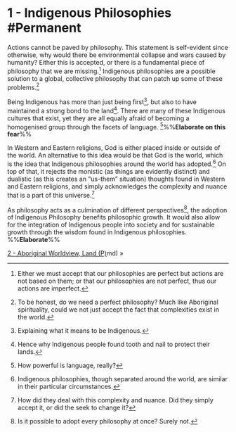 # 1 - Indigenous Philosophies #Permanent 
Actions cannot be paved by philosophy. This statement is self-evident since otherwise, why would there be environmental collapse and wars caused by humanity? Either this is accepted, or there is a fundamental piece of philosophy that we are missing.[^1] Indigenous philosophies are a possible solution to a global, collective philosophy that can patch up some of these problems.[^2]

 Being Indigenous has more than just being first[^3], but also to have maintained a strong bond to the land[^4]. There are many of these Indigenous cultures that exist, yet they are all equally afraid of becoming a homogenised group through the facets of language. [^5]%%**Elaborate on this fear**%%

In Western and Eastern religions, God is either placed inside or outside of the world. An alternative to this idea would be that God is the world, which is the idea that Indigenous philosophies around the world has adopted.[^6] On top of that, it rejects the monistic (as things are evidently distinct) and dualistic (as this creates an “us-them” situation) thoughts found in Western and Eastern religions, and simply acknowledges the complexity and nuance that is a part of this universe.[^7]

As philosophy acts as a culmination of different perspectives[^8], the adoption of Indigenous Philosophy benefits philosophic growth. It would also allow for the integration of Indigenous people into society and for sustainable growth through the wisdom found in Indigenous philosophies. %%**Elaborate**%%

[2 - Aboriginal Worldview, Land (P)](2%20-%20Aboriginal%20Worldview,%20Land%20(P).md)md) »

[^1]: Either we must accept that our philosophies are perfect but actions are not based on them; or that our philosophies are not perfect, thus our actions are imperfect.
[^2]: To be honest, do we need a perfect philosophy? Much like Aboriginal spirituality, could we not just accept the fact that complexities exist in the world.
[^3]: Explaining what it means to be Indigenous.
[^4]: Hence why Indigenous people found tooth and nail to protect their lands.
[^5]: How powerful is language, really?
[^6]: Indigenous philosophies, though separated around the world, are similar in their particular circumstances.
[^7]: How did they deal with this complexity and nuance. Did they simply accept it, or did the seek to change it?
[^8]: Is it possible to adopt every philosophy at once? Surely not.
